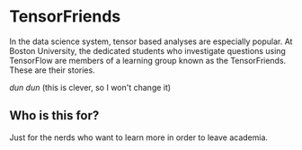 # TensorFriends
In the data science system, tensor based analyses are especially popular. At Boston University, the dedicated students who investigate questions using TensorFlow are members of a learning group known as the TensorFriends. These are their stories.

*dun dun* (this is clever, so I won't change it)


## Who is this for?

Just for the nerds who want to learn more in order to leave academia.

